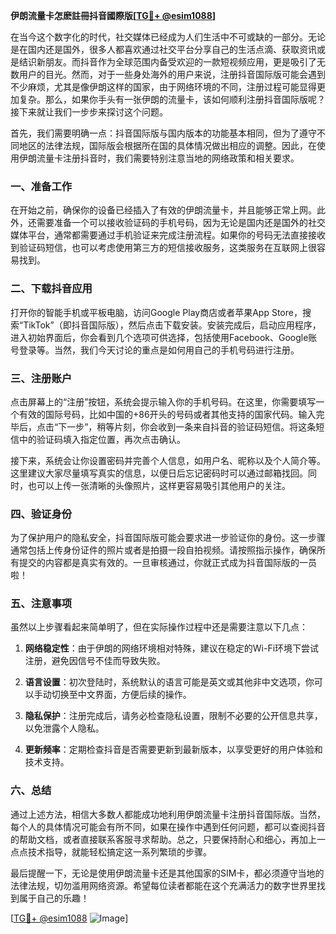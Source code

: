 **伊朗流量卡怎麽註冊抖音國際版[[TG💪+ @esim1088](https://t.me/s/esim1088)]**

在当今这个数字化的时代，社交媒体已经成为人们生活中不可或缺的一部分。无论是在国内还是国外，很多人都喜欢通过社交平台分享自己的生活点滴、获取资讯或是结识新朋友。而抖音作为全球范围内备受欢迎的一款短视频应用，更是吸引了无数用户的目光。然而，对于一些身处海外的用户来说，注册抖音国际版可能会遇到不少麻烦，尤其是像伊朗这样的国家，由于网络环境的不同，注册过程可能显得更加复杂。那么，如果你手头有一张伊朗的流量卡，该如何顺利注册抖音国际版呢？接下来就让我们一步步来探讨这个问题。

首先，我们需要明确一点：抖音国际版与国内版本的功能基本相同，但为了遵守不同地区的法律法规，国际版会根据所在国的具体情况做出相应的调整。因此，在使用伊朗流量卡注册抖音时，我们需要特别注意当地的网络政策和相关要求。

### 一、准备工作

在开始之前，确保你的设备已经插入了有效的伊朗流量卡，并且能够正常上网。此外，还需要准备一个可以接收验证码的手机号码，因为无论是国内还是国外的社交媒体平台，通常都需要通过手机验证来完成注册流程。如果你的号码无法直接接收到验证码短信，也可以考虑使用第三方的短信接收服务，这类服务在互联网上很容易找到。

### 二、下载抖音应用

打开你的智能手机或平板电脑，访问Google Play商店或者苹果App Store，搜索“TikTok”（即抖音国际版），然后点击下载安装。安装完成后，启动应用程序，进入初始界面后，你会看到几个选项可供选择，包括使用Facebook、Google账号登录等。当然，我们今天讨论的重点是如何用自己的手机号码进行注册。

### 三、注册账户

点击屏幕上的“注册”按钮，系统会提示输入你的手机号码。在这里，你需要填写一个有效的国际号码，比如中国的+86开头的号码或者其他支持的国家代码。输入完毕后，点击“下一步”，稍等片刻，你会收到一条来自抖音的验证码短信。将这条短信中的验证码填入指定位置，再次点击确认。

接下来，系统会让你设置密码并完善个人信息，如用户名、昵称以及个人简介等。这里建议大家尽量填写真实的信息，以便日后忘记密码时可以通过邮箱找回。同时，也可以上传一张清晰的头像照片，这样更容易吸引其他用户的关注。

### 四、验证身份

为了保护用户的隐私安全，抖音国际版可能会要求进一步验证你的身份。这一步骤通常包括上传身份证件的照片或者是拍摄一段自拍视频。请按照指示操作，确保所有提交的内容都是真实有效的。一旦审核通过，你就正式成为抖音国际版的一员啦！

### 五、注意事项

虽然以上步骤看起来简单明了，但在实际操作过程中还是需要注意以下几点：

1. **网络稳定性**：由于伊朗的网络环境相对特殊，建议在稳定的Wi-Fi环境下尝试注册，避免因信号不佳而导致失败。
   
2. **语言设置**：初次登陆时，系统默认的语言可能是英文或其他非中文选项，你可以手动切换至中文界面，方便后续的操作。
   
3. **隐私保护**：注册完成后，请务必检查隐私设置，限制不必要的公开信息共享，以免泄露个人隐私。

4. **更新频率**：定期检查抖音是否需要更新到最新版本，以享受更好的用户体验和技术支持。

### 六、总结

通过上述方法，相信大多数人都能成功地利用伊朗流量卡注册抖音国际版。当然，每个人的具体情况可能会有所不同，如果在操作中遇到任何问题，都可以查阅抖音的帮助文档，或者直接联系客服寻求帮助。总之，只要保持耐心和细心，再加上一点点技术指导，就能轻松搞定这一系列繁琐的步骤。

最后提醒一下，无论是使用伊朗流量卡还是其他国家的SIM卡，都必须遵守当地的法律法规，切勿滥用网络资源。希望每位读者都能在这个充满活力的数字世界里找到属于自己的乐趣！

[[TG💪+ @esim1088](https://t.me/s/esim1088) ![Image](https://i.postimg.cc/4NQfJmqS/Snipaste-2025-05-13-00-14-12.png)]